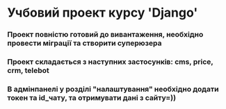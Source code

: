 # Учбовий проект курсу 'Django'
### Проект повністю готовий до вивантаження, необхідно провести міграції та створити суперюзера

### Проект складається з наступних застосунків: cms, price, crm, telebot

### В адмінпанелі у розділі "налаштування" необхідно додати токен та id_чату, та отримувати дані з сайту=))

